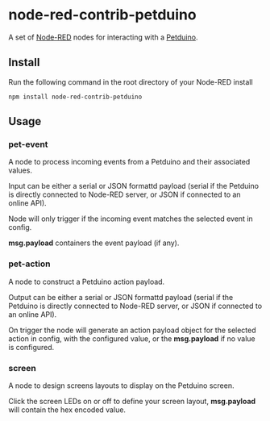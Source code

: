 # node-red-contrib-petduino

A set of <a href="http://nodered.org" target="_new">Node-RED</a> nodes for interacting with a <a href="http://circuitbeard.co.uk/petduino" target="_new">Petduino</a>.

## Install

Run the following command in the root directory of your Node-RED install

    npm install node-red-contrib-petduino


## Usage

### pet-event

A node to process incoming events from a Petduino and their associated values.

Input can be either a serial or JSON formattd payload (serial if the Petduino is directly connected to Node-RED server, or JSON if connected to an online API).

Node will only trigger if the incoming event matches the selected event in config.

**msg.payload** containers the event payload (if any).

### pet-action

A node to construct a Petduino action payload.

Output can be either a serial or JSON formattd payload (serial if the Petduino is directly connected to Node-RED server, or JSON if connected to an online API).

On trigger the node will generate an action payload object for the selected action in config, with the configured value, or the **msg.payload** if no value is configured.

### screen

A node to design screens layouts to display on the Petduino screen.

Click the screen LEDs on or off to define your screen layout, **msg.payload** will contain the hex encoded value.